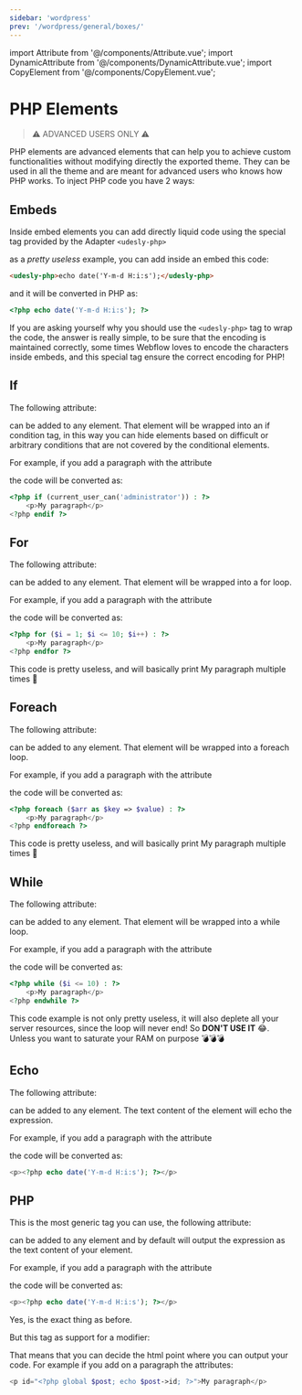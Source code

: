 ```yaml
---
sidebar: 'wordpress'
prev: '/wordpress/general/boxes/'
---
```

import Attribute from '@/components/Attribute.vue';
import DynamicAttribute from '@/components/DynamicAttribute.vue';
import CopyElement from '@/components/CopyElement.vue';


# PHP Elements

> ⚠️ ADVANCED USERS ONLY ⚠️

PHP elements are advanced elements that can help you to achieve custom functionalities without modifying directly the exported theme. They can be used in all the theme and are meant for advanced users who knows how PHP works. To inject PHP code you have 2 ways:


## Embeds

Inside embed elements you can add directly liquid code using the special tag provided by the Adapter ```<udesly-php>```

as a *pretty useless* example, you can add inside an embed this code:


```html
<udesly-php>echo date('Y-m-d H:i:s');</udesly-php>
```

and it will be converted in PHP as:

```php
<?php echo date('Y-m-d H:i:s'); ?>
```
If you are asking yourself why you should use the ```<udesly-php>``` tag to wrap the code, the answer is really simple, to be sure that the encoding is maintained correctly, some times Webflow loves to encode the characters inside embeds, and this special tag ensure the correct encoding for PHP!



## If

The following attribute:

<DynamicAttribute name="php:if" value="condition" />

can be added to any element. That element will be wrapped into an if condition tag, in this way you can hide elements based on difficult or arbitrary conditions that are not covered by the conditional elements. 

For example, if you add a paragraph with the attribute 

<Attribute name="php:if" value="current_user_can('administrator')" />

the code will be converted as: 
```php
<?php if (current_user_can('administrator')) : ?>
    <p>My paragraph</p>
<?php endif ?>
```

## For

The following attribute:

<DynamicAttribute name="php:for" value="condition" />

can be added to any element. That element will be wrapped into a for loop.

For example, if you add a paragraph with the attribute 

<Attribute name="php:for" value="$i = 1; $i <= 10; $i++" />

the code will be converted as: 
```php
<?php for ($i = 1; $i <= 10; $i++) : ?>
    <p>My paragraph</p>
<?php endfor ?>
```

This code is pretty useless, and will basically print My paragraph multiple times 😬

## Foreach

The following attribute:

<DynamicAttribute name="php:foreach" value="condition" />

can be added to any element. That element will be wrapped into a foreach loop.

For example, if you add a paragraph with the attribute 

<Attribute name="php:foreach" value="$arr as $key => $value" />

the code will be converted as: 
```php
<?php foreach ($arr as $key => $value) : ?>
    <p>My paragraph</p>
<?php endforeach ?>
```

This code is pretty useless, and will basically print My paragraph multiple times 😬

## While

The following attribute:

<DynamicAttribute name="php:while" value="condition" />

can be added to any element. That element will be wrapped into a while loop.

For example, if you add a paragraph with the attribute 

<Attribute name="php:while" value="$i <= 10" />

the code will be converted as: 
```php
<?php while ($i <= 10) : ?>
    <p>My paragraph</p>
<?php endwhile ?>
```

This code example is not only pretty useless, it will also deplete all your server resources, since the loop will never end! So **DON'T USE IT** 😂. Unless you want to saturate your RAM on purpose 💣💣💣

## Echo

The following attribute:

<DynamicAttribute name="php:echo" value="expression" />

can be added to any element. The text content of the element will echo the expression.

For example, if you add a paragraph with the attribute 

<Attribute name="php:echo" value="date('Y-m-d H:i:s');" />

the code will be converted as: 
```php
<p><?php echo date('Y-m-d H:i:s'); ?></p>
```

## PHP

This is the most generic tag you can use, the following attribute:

<DynamicAttribute name="php" value="expression" />

can be added to any element and by default will output the expression as the text content of your element.

For example, if you add a paragraph with the attribute 

<Attribute name="php" value="echo date('Y-m-d H:i:s');" />

the code will be converted as: 
```php
<p><?php echo date('Y-m-d H:i:s'); ?></p>
```

Yes, is the exact thing as before.

But this tag as support for a modifier:

<DynamicAttribute name="where" value="html attribute" />

That means that you can decide the html point where you can output your code. For example if you add on a paragraph the attributes:

<Attribute name="php" value="global $post; echo $post->id;" />

<Attribute name="where" value="id" />

```php
<p id="<?php global $post; echo $post->id; ?>">My paragraph</p>
```
